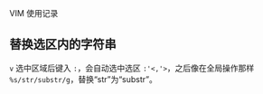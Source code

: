 VIM 使用记录

## 替换选区内的字符串
`v` 选中区域后键入 `:`，会自动选中选区 `:'<,'>`，之后像在全局操作那样 `%s/str/substr/g`，替换“str”为“substr”。
